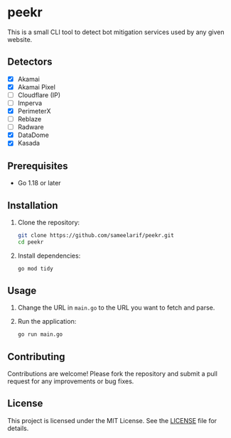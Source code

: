# peekr

This is a small CLI tool to detect bot mitigation services used by any given website.

## Detectors

- [x] Akamai
- [x] Akamai Pixel
- [ ] Cloudflare (IP)
- [ ] Imperva
- [x] PerimeterX
- [ ] Reblaze
- [ ] Radware
- [x] DataDome
- [x] Kasada

## Prerequisites

- Go 1.18 or later

## Installation

1. Clone the repository:

   ```bash
   git clone https://github.com/sameelarif/peekr.git
   cd peekr
   ```

2. Install dependencies:

   ```bash
   go mod tidy
   ```

## Usage

1. Change the URL in `main.go` to the URL you want to fetch and parse.

2. Run the application:

   ```bash
   go run main.go
   ```

## Contributing

Contributions are welcome! Please fork the repository and submit a pull request for any improvements or bug fixes.

## License

This project is licensed under the MIT License. See the [LICENSE](LICENSE) file for details.
